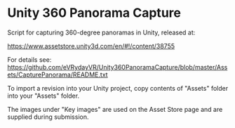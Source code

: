 # Unity 360 Panorama Capture

Script for capturing 360-degree panoramas in Unity, released at:

https://www.assetstore.unity3d.com/en/#!/content/38755

For details see: https://github.com/eVRydayVR/Unity360PanoramaCapture/blob/master/Assets/CapturePanorama/README.txt

To import a revision into your Unity project, copy contents of "Assets" folder into your "Assets" folder.

The images under "Key images" are used on the Asset Store page and are supplied during submission.